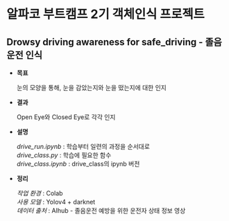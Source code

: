 # 알파코 부트캠프 2기 객체인식 프로젝트
## Drowsy driving awareness for safe_driving - 졸음 운전 인식

- **목표**

  눈의 모양을 통해, 눈을 감았는지와 눈을 떴는지에 대한 인지
  
- **결과**

  Open Eye와 Closed Eye로 각각 인지

- **설명**

  *drive_run.ipynb* : 학습부터 일련의 과정을 순서대로   
  *drive_class.py*  : 학습에 필요한 함수   
  *drive_class.ipynb* : drive_class의 ipynb 버전
  
- **정리**

  *작업 환경* : Colab   
  *사용 모델* : Yolov4 + darknet   
  *데이터 출처* : AIhub - 졸음운전 예방을 위한 운전자 상태 정보 영상
